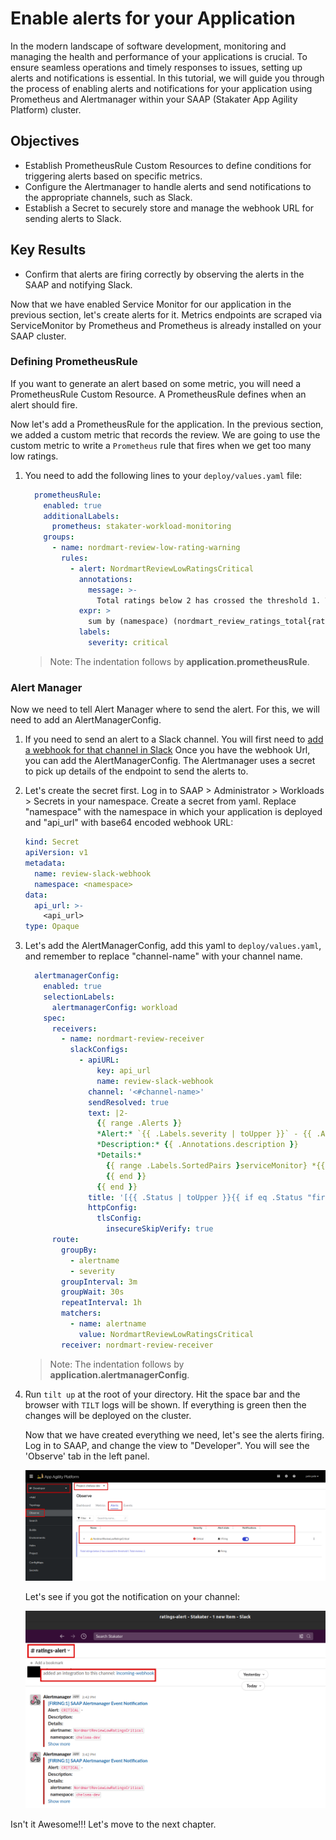 # Enable alerts for your Application

In the modern landscape of software development, monitoring and managing the health and performance of your applications is crucial. To ensure seamless operations and timely responses to issues, setting up alerts and notifications is essential. In this tutorial, we will guide you through the process of enabling alerts and notifications for your application using Prometheus and Alertmanager within your SAAP (Stakater App Agility Platform) cluster.

## Objectives

- Establish PrometheusRule Custom Resources to define conditions for triggering alerts based on specific metrics.
- Configure the Alertmanager to handle alerts and send notifications to the appropriate channels, such as Slack.
- Establish a Secret to securely store and manage the webhook URL for sending alerts to Slack.

## Key Results

- Confirm that alerts are firing correctly by observing the alerts in the SAAP and notifying Slack.

Now that we have enabled Service Monitor for our application in the previous section, let's create alerts for it. Metrics endpoints are scraped via ServiceMonitor by Prometheus and Prometheus is already installed on your SAAP cluster.

### Defining PrometheusRule

If you want to generate an alert based on some metric, you will need a PrometheusRule Custom Resource. A PrometheusRule defines when an alert should fire.

Now let's add a PrometheusRule for the application. In the previous section, we added a custom metric that records the review. We are going to use the custom metric to write a `Prometheus` rule that fires when we get too many low ratings.

1. You need to add the following lines to your `deploy/values.yaml` file:

    ```yaml
      prometheusRule:
        enabled: true
        additionalLabels:
          prometheus: stakater-workload-monitoring
        groups:
          - name: nordmart-review-low-rating-warning
            rules:
              - alert: NordmartReviewLowRatingsCritical
                annotations:
                  message: >-
                    Total ratings below 2 has crossed the threshold 1. Total reviews: {{ $value }}.
                expr: >
                  sum by (namespace) (nordmart_review_ratings_total{rating="2"} or nordmart_review_ratings_total{rating="1"}) > 1
                labels:
                  severity: critical
    ```

    > Note: The indentation follows by **application.prometheusRule**.

### Alert Manager

Now we need to tell Alert Manager where to send the alert. For this, we will need to add an AlertManagerConfig.

1. If you need to send an alert to a Slack channel. You will first need to [add a webhook for that channel in Slack](https://docs.stakater.com/saap/managed-addons/monitoring-stack/log-alerts.html)
Once you have the webhook Url, you can add the AlertManagerConfig. The Alertmanager uses a secret to pick up details of the endpoint to send the alerts to.

1. Let's create the secret first. Log in to SAAP > Administrator > Workloads > Secrets in your namespace. Create a secret from yaml. Replace "namespace" with the namespace in which your application is deployed and "api_url" with base64 encoded webhook URL:

    ```yaml
    kind: Secret
    apiVersion: v1
    metadata:
      name: review-slack-webhook
      namespace: <namespace>
    data:
      api_url: >-
        <api_url>
    type: Opaque
    ```

1. Let's add the AlertManagerConfig, add this yaml to `deploy/values.yaml`, and remember to replace "channel-name" with your channel name.

    ```yaml
      alertmanagerConfig:
        enabled: true
        selectionLabels:
          alertmanagerConfig: workload
        spec:
          receivers:
            - name: nordmart-review-receiver
              slackConfigs:
                - apiURL:
                    key: api_url
                    name: review-slack-webhook
                  channel: '<#channel-name>'
                  sendResolved: true
                  text: |2-
                    {{ range .Alerts }}
                    *Alert:* `{{ .Labels.severity | toUpper }}` - {{ .Annotations.summary }}
                    *Description:* {{ .Annotations.description }}
                    *Details:*
                      {{ range .Labels.SortedPairs }serviceMonitor} *{{ .Name }}:* `{{ .Value }}`
                      {{ end }}
                    {{ end }}
                  title: '[{{ .Status | toUpper }}{{ if eq .Status "firing" }}:{{ .Alerts.Firing | len }}{{ end }}] SAAP Alertmanager Event Notification'
                  httpConfig:
                    tlsConfig:
                      insecureSkipVerify: true
          route:
            groupBy:
              - alertname
              - severity
            groupInterval: 3m
            groupWait: 30s
            repeatInterval: 1h
            matchers:
              - name: alertname
                value: NordmartReviewLowRatingsCritical
            receiver: nordmart-review-receiver
    ```

    > Note: The indentation follows by **application.alertmanagerConfig**.

1. Run `tilt up` at the root of your directory. Hit the space bar and the browser with `TILT` logs will be shown. If everything is green then the changes will be deployed on the cluster.

    Now that we have created everything we need, let's see the alerts firing. Log in to SAAP, and change the view to "Developer". You will see the 'Observe' tab in the left panel.

    ![Alerts firing](images/alerts.png)

    Let's see if you got the notification on your channel:

    ![slack notification](images/slack-notification.png)

Isn't it Awesome!!! Let's move to the next chapter.
